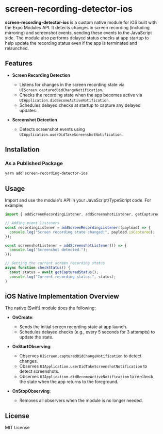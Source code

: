 # screen-recording-detector-ios

**screen-recording-detector-ios** is a custom native module for iOS built with the Expo Modules API. It detects changes in screen recording (including mirroring) and screenshot events, sending these events to the JavaScript side. The module also performs delayed status checks at app startup to help update the recording status even if the app is terminated and relaunched.

## Features

- **Screen Recording Detection**  
  - Listens for changes in the screen recording state via `UIScreen.capturedDidChangeNotification`.  
  - Checks the recording state when the app becomes active via `UIApplication.didBecomeActiveNotification`.  
  - Schedules delayed checks at startup to capture any delayed updates.

- **Screenshot Detection**  
  - Detects screenshot events using `UIApplication.userDidTakeScreenshotNotification`.

## Installation

### As a Published Package

```bash
yarn add screen-recording-detector-ios
```

## Usage

Import and use the module's API in your JavaScript/TypeScript code. For example:

```ts
import { addScreenRecordingListener, addScreenshotListener, getCapturedStatus } from "screen-recording-detector-ios";

// Adding event listeners
const recordingListener = addScreenRecordingListener((payload) => {
  console.log("Screen recording state changed:", payload.isCaptured);
});

const screenshotListener = addScreenshotListener(() => {
  console.log("Screenshot detected.");
});

// Getting the current screen recording status
async function checkStatus() {
  const status = await getCapturedStatus();
  console.log("Current recording status:", status);
}
```

## iOS Native Implementation Overview

The native (Swift) module does the following:

- **OnCreate**:  
  - Sends the initial screen recording state at app launch.
  - Schedules delayed checks (e.g., every 5 seconds for 3 attempts) to update the state.

- **OnStartObserving**:  
  - Observes `UIScreen.capturedDidChangeNotification` to detect changes.
  - Observes `UIApplication.userDidTakeScreenshotNotification` to detect screenshots.
  - Observes `UIApplication.didBecomeActiveNotification` to re-check the state when the app returns to the foreground.

- **OnStopObserving**:  
  - Removes all observers when the module is no longer needed.

## License

MIT License
